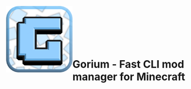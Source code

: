 <img src="/img/gorium-logo.png" alt="Alt text" align="left" width="180">
<br><br><br>
<br><br><br>

# Gorium - Fast CLI mod manager for Minecraft
